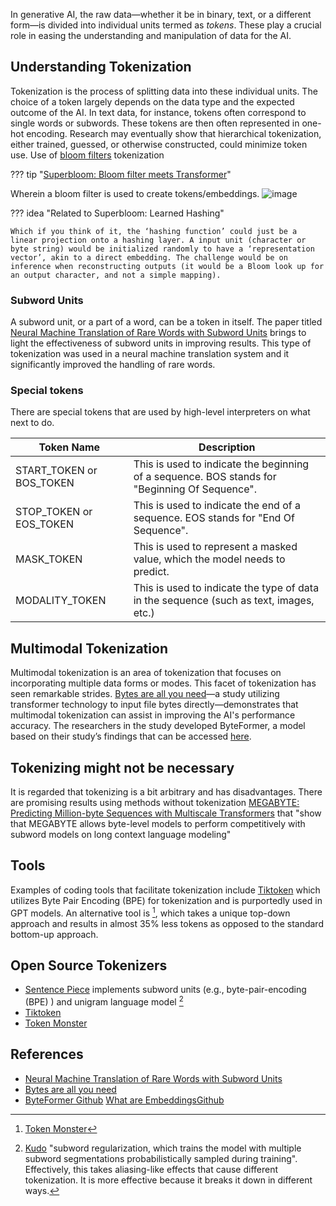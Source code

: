 
In generative AI, the raw data—whether it be in binary, text, or a different form—is divided into individual units termed as *tokens*. These play a crucial role in easing the understanding and manipulation of data for the AI.

## Understanding Tokenization
Tokenization is the process of splitting data into these individual units. The choice of a token largely depends on the data type and the expected outcome of the AI. In text data, for instance, tokens often correspond to single words or subwords. These tokens are then often represented in one-hot encoding. Research may eventually show that hierarchical tokenization, either trained, guessed, or otherwise constructed, could minimize token use. Use of [bloom filters](https://arxiv.org/pdf/2002.04723.pdf) tokenization 

??? tip "[Superbloom: Bloom filter meets Transformer](https://arxiv.org/pdf/2002.04723.pdf)"

  Wherein a bloom filter is used to create tokens/embeddings. 
  ![image](https://github.com/ianderrington/genai/assets/76016868/5ba71e69-7eaa-416c-b09a-940e016db145)



??? idea "Related to Superbloom: Learned Hashing"

    Which if you think of it, the ‘hashing function’ could just be a linear projection onto a hashing layer. A input unit (character or byte string) would be initialized randomly to have a ‘representation vector’, akin to a direct embedding. The challenge would be on inference when reconstructing outputs (it would be a Bloom look up for an output character, and not a simple mapping).

### Subword Units

A subword unit, or a part of a word, can be a token in itself. The paper titled [Neural Machine Translation of Rare Words with Subword Units](https://arxiv.org/abs/1508.07909) brings to light the effectiveness of subword units in improving results. This type of tokenization was used in a neural machine translation system and it significantly improved the handling of rare words.


### Special tokens

There are special tokens that are used by high-level interpreters on what next to do. 

| Token Name | Description |
| --- | --- |
| START_TOKEN or BOS_TOKEN | This is used to indicate the beginning of a sequence. BOS stands for "Beginning Of Sequence". |
| STOP_TOKEN or EOS_TOKEN | This is used to indicate the end of a sequence. EOS stands for "End Of Sequence". |
| MASK_TOKEN | This is used to represent a masked value, which the model needs to predict. |
| MODALITY_TOKEN | This is used to indicate the type of data in the sequence (such as text, images, etc.) |


## Multimodal Tokenization

Multimodal tokenization is an area of tokenization that focuses on incorporating multiple data forms or modes. This facet of tokenization has seen remarkable strides. [Bytes are all you need](https://arxiv.org/pdf/2306.00238.pdf)—a study utilizing transformer technology to input file bytes directly—demonstrates that multimodal tokenization can assist in improving the AI's performance accuracy. The researchers in the study developed ByteFormer, a model based on their study’s findings that can be accessed [here](https://github.com/apple/ml-cvnets/tree/main/examples/byteformer).

## Tokenizing might not be necessary

It is regarded that tokenizing is a bit arbitrary and has disadvantages. There are promising results using methods without tokenization [MEGABYTE: Predicting Million-byte Sequences with Multiscale Transformers](https://arxiv.org/pdf/2305.07185) that "show that MEGABYTE allows byte-level models to perform competitively with subword models on long context language modeling"

## Tools

Examples of coding tools that facilitate tokenization include [Tiktoken](https://github.com/openai/tiktoken) which utilizes Byte Pair Encoding (BPE) for tokenization and is purportedly used in GPT models. An alternative tool is [^n1], which takes a unique top-down approach and results in almost 35% less tokens as opposed to the standard bottom-up approach.

## Open Source Tokenizers

- [Sentence Piece](https://github.com/google/sentencepiece) implements subword units (e.g., byte-pair-encoding (BPE) ) and unigram language model [^kudo]
- [Tiktoken](https://github.com/openai/tiktoken)
- [Token Monster](https://github.com/alasdairforsythe/tokenmonster)

## References

- [Neural Machine Translation of Rare Words with Subword Units](https://arxiv.org/abs/1508.07909)
- [Bytes are all you need](https://arxiv.org/pdf/2306.00238.pdf)
- [ByteFormer Github](https://github.com/apple/ml-cvnets/tree/main/examples/byteformer)
[What are Embeddings](http://vickiboykis.com/what_are_embeddings/)[Github](https://github.com/veekaybee/what_are_embeddings/blob/main/README.md)

[^kudo]: [Kudo](https://arxiv.org/pdf/1804.10959.pdf) "subword regularization,
which trains the model with multiple subword segmentations probabilistically sampled during training". Effectively, this takes aliasing-like effects that cause different tokenization. It is more effective because it breaks it down in different ways. 

[^n1]: [Token Monster](https://github.com/alasdairforsythe/tokenmonster)

